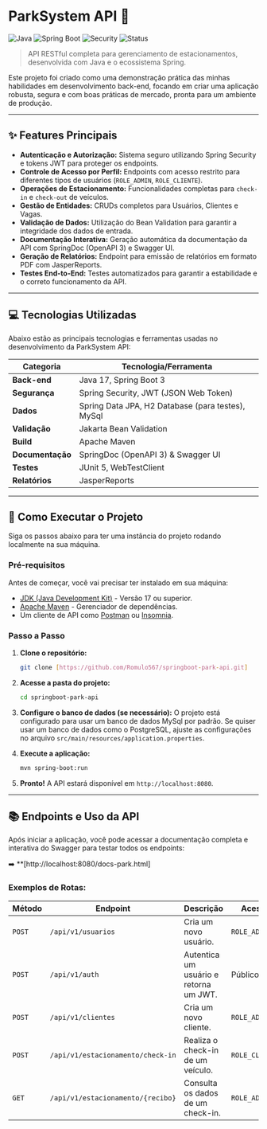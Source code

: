 # ParkSystem API 🚗

![Java](https://img.shields.io/badge/Java-17%2B-blue?style=for-the-badge&logo=java)
![Spring Boot](https://img.shields.io/badge/Spring%20Boot-3.x.x-green?style=for-the-badge&logo=spring)
![Security](https://img.shields.io/badge/Security-Spring%20%26%20JWT-red?style=for-the-badge)
![Status](https://img.shields.io/badge/Status-Concluído-brightgreen?style=for-the-badge)

> API RESTful completa para gerenciamento de estacionamentos, desenvolvida com Java e o ecossistema Spring.

Este projeto foi criado como uma demonstração prática das minhas habilidades em desenvolvimento back-end, focando em criar uma aplicação robusta, segura e com boas práticas de mercado, pronta para um ambiente de produção.

---

## ✨ Features Principais

-   **Autenticação e Autorização:** Sistema seguro utilizando Spring Security e tokens JWT para proteger os endpoints.
-   **Controle de Acesso por Perfil:** Endpoints com acesso restrito para diferentes tipos de usuários (`ROLE_ADMIN`, `ROLE_CLIENTE`).
-   **Operações de Estacionamento:** Funcionalidades completas para `check-in` e `check-out` de veículos.
-   **Gestão de Entidades:** CRUDs completos para Usuários, Clientes e Vagas.
-   **Validação de Dados:** Utilização do Bean Validation para garantir a integridade dos dados de entrada.
-   **Documentação Interativa:** Geração automática da documentação da API com SpringDoc (OpenAPI 3) e Swagger UI.
-   **Geração de Relatórios:** Endpoint para emissão de relatórios em formato PDF com JasperReports.
-   **Testes End-to-End:** Testes automatizados para garantir a estabilidade e o correto funcionamento da API.

---

## 💻 Tecnologias Utilizadas

Abaixo estão as principais tecnologias e ferramentas usadas no desenvolvimento da ParkSystem API:

| Categoria     | Tecnologia/Ferramenta                                  |
|---------------|--------------------------------------------------------|
| **Back-end** | Java 17, Spring Boot 3                                 |
| **Segurança** | Spring Security, JWT (JSON Web Token)                  |
| **Dados** | Spring Data JPA, H2 Database (para testes), MySql |
| **Validação** | Jakarta Bean Validation                                |
| **Build** | Apache Maven                                           |
| **Documentação**| SpringDoc (OpenAPI 3) & Swagger UI                     |
| **Testes** | JUnit 5, WebTestClient                                 |
| **Relatórios**| JasperReports                                          |

---

## 🚀 Como Executar o Projeto

Siga os passos abaixo para ter uma instância do projeto rodando localmente na sua máquina.

### **Pré-requisitos**

Antes de começar, você vai precisar ter instalado em sua máquina:
-   [JDK (Java Development Kit)](https://www.oracle.com/java/technologies/downloads/) - Versão 17 ou superior.
-   [Apache Maven](https://maven.apache.org/download.cgi) - Gerenciador de dependências.
-   Um cliente de API como [Postman](https://www.postman.com/) ou [Insomnia](https://insomnia.rest/).

### **Passo a Passo**

1.  **Clone o repositório:**
    ```sh
    git clone [https://github.com/Romulo567/springboot-park-api.git]
    ```

2.  **Acesse a pasta do projeto:**
    ```sh
    cd springboot-park-api
    ```

3.  **Configure o banco de dados (se necessário):**
    O projeto está configurado para usar um banco de dados MySql por padrão. Se quiser usar um banco de dados como o PostgreSQL, ajuste as configurações no arquivo `src/main/resources/application.properties`.

4.  **Execute a aplicação:**
    ```sh
    mvn spring-boot:run
    ```

5.  **Pronto!** A API estará disponível em `http://localhost:8080`.

---

## 📚 Endpoints e Uso da API

Após iniciar a aplicação, você pode acessar a documentação completa e interativa do Swagger para testar todos os endpoints:

➡️ **[http://localhost:8080/docs-park.html]

### **Exemplos de Rotas:**

| Método | Endpoint                             | Descrição                            | Acesso          |
|--------|--------------------------------------|--------------------------------------|-----------------|
| `POST` | `/api/v1/usuarios`                   | Cria um novo usuário.                | `ROLE_ADMIN`    |
| `POST` | `/api/v1/auth`                       | Autentica um usuário e retorna um JWT. | Público         |
| `POST` | `/api/v1/clientes`                   | Cria um novo cliente.                | `ROLE_ADMIN`    |
| `POST` | `/api/v1/estacionamento/check-in`    | Realiza o check-in de um veículo.    | `ROLE_CLIENTE`  |
| `GET`  | `/api/v1/estacionamento/{recibo}`    | Consulta os dados de um check-in.    | `ROLE_ADMIN`    |
